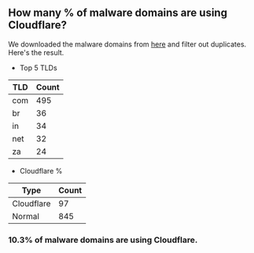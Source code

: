 ## How many % of malware domains are using Cloudflare?


We downloaded the malware domains from [here](https://urlhaus.abuse.ch) and filter out duplicates.
Here's the result.


[//]: # (start replacement)


- Top 5 TLDs

| TLD | Count |
| --- | --- |
| com | 495 |
| br | 36 |
| in | 34 |
| net | 32 |
| za | 24 |


- Cloudflare %

| Type | Count |
| --- | --- |
| Cloudflare | 97 |
| Normal | 845 |


### 10.3% of malware domains are using Cloudflare.